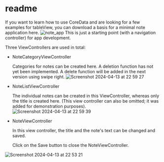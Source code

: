 # readme

If you want to learn how to use CoreData and are looking for a few examples for tableView, you can download a basis for a minimal note application here.
![note_app](https://github.com/SevenAndrew/Notify-iOS17/assets/82178604/d8854683-3e32-447f-a644-cfdbe29b80cb)
This is just a starting point (with a navigation controller) for app development.

Three ViewControllers are used in total:

* NoteCategoryViewController

  Categories for notes can be created here. A deletion function has not yet been implemented. A delete function will be added in the next version using swipe right.
 ![Screenshot 2024-04-13 at 22 59 27](https://github.com/SevenAndrew/Notify-iOS17/assets/82178604/1b7a9448-9487-47d8-9222-4ef8884c488c)

* NoteListViewController

  The individual notes can be created in this ViewController, whereas only the title is created here.
  (This view controller can also be omitted; it was added for demonstration purposes).
 ![Screenshot 2024-04-13 at 22 59 39](https://github.com/SevenAndrew/Notify-iOS17/assets/82178604/f26b6f29-0c9d-41ce-8b33-3b691eafb7c1)
* NoteViewController

  In this view controller, the title and the note's text can be changed and saved.

  Click on the Save button to close the NoteViewController.
  
![Screenshot 2024-04-13 at 22 53 21](https://github.com/SevenAndrew/Notify-iOS17/assets/82178604/c007dd5c-d7e7-4271-ab84-2955a88c058f)


